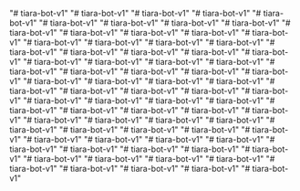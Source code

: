 "# tiara-bot-v1" 
"# tiara-bot-v1" 
"# tiara-bot-v1" 
"# tiara-bot-v1" 
"# tiara-bot-v1" 
"# tiara-bot-v1" 
"# tiara-bot-v1" 
"# tiara-bot-v1" 
"# tiara-bot-v1" 
"# tiara-bot-v1" 
"# tiara-bot-v1" 
"# tiara-bot-v1" 
"# tiara-bot-v1" 
"# tiara-bot-v1" 
"# tiara-bot-v1" 
"# tiara-bot-v1" 
"# tiara-bot-v1" 
"# tiara-bot-v1" 
"# tiara-bot-v1" 
"# tiara-bot-v1" 
"# tiara-bot-v1" 
"# tiara-bot-v1" 
"# tiara-bot-v1" 
"# tiara-bot-v1" 
"# tiara-bot-v1" 
"# tiara-bot-v1" 
"# tiara-bot-v1" 
"# tiara-bot-v1" 
"# tiara-bot-v1" 
"# tiara-bot-v1" 
"# tiara-bot-v1" 
"# tiara-bot-v1" 
"# tiara-bot-v1" 
"# tiara-bot-v1" 
"# tiara-bot-v1" 
"# tiara-bot-v1" 
"# tiara-bot-v1" 
"# tiara-bot-v1" 
"# tiara-bot-v1" 
"# tiara-bot-v1" 
"# tiara-bot-v1" 
"# tiara-bot-v1" 
"# tiara-bot-v1" 
"# tiara-bot-v1" 
"# tiara-bot-v1" 
"# tiara-bot-v1" 
"# tiara-bot-v1" 
"# tiara-bot-v1" 
"# tiara-bot-v1" 
"# tiara-bot-v1" 
"# tiara-bot-v1" 
"# tiara-bot-v1" 
"# tiara-bot-v1" 
"# tiara-bot-v1" 
"# tiara-bot-v1" 
"# tiara-bot-v1" 
"# tiara-bot-v1" 
"# tiara-bot-v1" 
"# tiara-bot-v1" 
"# tiara-bot-v1" 
"# tiara-bot-v1" 
"# tiara-bot-v1" 
"# tiara-bot-v1" 
"# tiara-bot-v1" 
"# tiara-bot-v1" 
"# tiara-bot-v1" 
"# tiara-bot-v1" 
"# tiara-bot-v1" 
"# tiara-bot-v1" 
"# tiara-bot-v1" 
"# tiara-bot-v1" 
"# tiara-bot-v1" 
"# tiara-bot-v1" 
"# tiara-bot-v1" 
"# tiara-bot-v1" 
"# tiara-bot-v1" 
"# tiara-bot-v1" 
